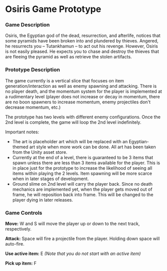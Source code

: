 
# Osiris Game Prototype

### Game Description
Osiris, the Egyptian god of the dead, resurrection, and afterlife, notices that some pyramids have been broken into and plundered by thieves. Angered, he resurrects you – Tutankhamun – to act out his revenge. However, Osiris is not easily pleased. He expects you to chase and destroy the thieves that are fleeing the pyramid as well as retrieve the stolen artifacts.

### Prototype Description
The game currently is a vertical slice that focuses on item generation/interaction as well as enemy spawning and attacking. There is no player death, and the momentum system for the player is implemented at a rudimentary level (player does not increase or decay in momentum, there are no boon spawners to increase momentum, enemy projectiles don't decrease momentum, etc.)

The prototype has two levels with different enemy configurations. Once the 2nd level is complete, the game will loop the 2nd level indefinitely.

Important notes:

 - The art is placeholder art which will be replaced with an Egyptian-themed art style when more work can be done. All art has been taken from the Unity asset store.
 - Currently at the end of a level, there is guaranteed to be 3 items that spawn unless there are less than 3 items available for the player. This is in place just for the prototype to increase the likelihood of seeing all items within playing the 2 levels. Item spawning will be more scarce when in later stages of development.
 - Ground slime on 2nd level will carry the player back. Since no death mechanics are implemented yet, when the player gets moved out of frame, he will reposition back into frame. This will be changed to the player dying in later releases.


### Game Controls
**Move:** W and S will move the player up or down to the next track, respectively.

**Attack:** Space will fire a projectile from the player. Holding down space will auto-fire.

**Use active item:** E *(Note that you do not start with an active item)*

**Pick up item:** F
